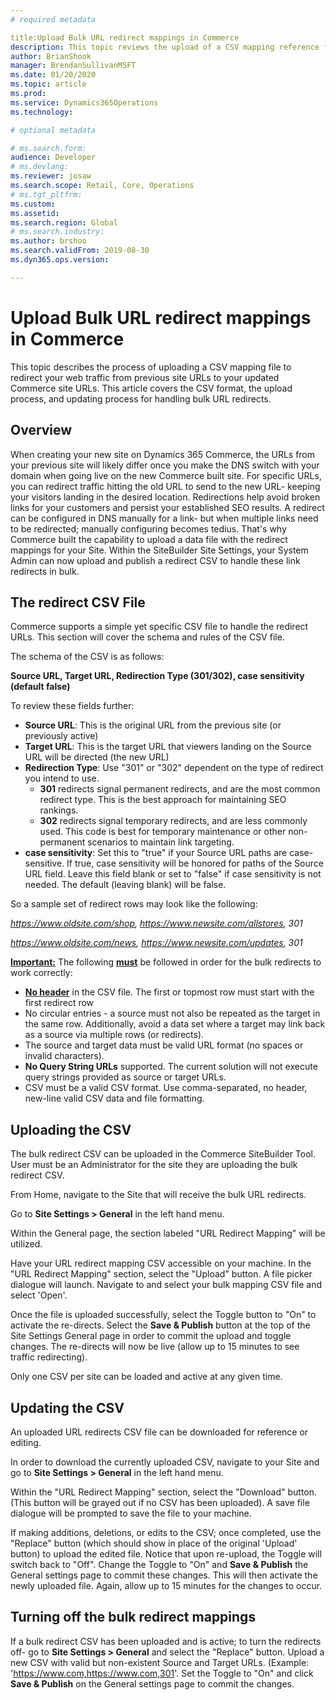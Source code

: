 ```yaml
---
# required metadata

title:Upload Bulk URL redirect mappings in Commerce 
description: This topic reviews the upload of a CSV mapping reference file to redirect URLs to new Commerce URLs.
author: BrianShook
manager: BrendanSullivanMSFT
ms.date: 01/20/2020
ms.topic: article
ms.prod: 
ms.service: Dynamics365Operations
ms.technology: 

# optional metadata

# ms.search.form: 
audience: Developer
# ms.devlang: 
ms.reviewer: josaw
ms.search.scope: Retail, Core, Operations
# ms.tgt_pltfrm: 
ms.custom: 
ms.assetid: 
ms.search.region: Global
# ms.search.industry: 
ms.author: brshoo
ms.search.validFrom: 2019-08-30
ms.dyn365.ops.version: 

---
```


# Upload Bulk URL redirect mappings in Commerce

This topic describes the process of uploading a CSV mapping file to redirect your web traffic from previous site URLs to your updated Commerce site URLs. This article covers the CSV format, the upload process, and updating process for handling bulk URL redirects.

## Overview
When creating your new site on Dynamics 365 Commerce, the URLs from your previous site will likely differ once you make the DNS switch with your domain when going live on the new Commerce built site. For specific URLs, you can redirect traffic hitting the old URL to send to the new URL- keeping your visitors landing in the desired location. Redirections help avoid broken links for your customers and persist your established SEO results. A redirect can be configured in DNS manually for a link- but when multiple links need to be redirected; manually configuring becomes tedius. That's why Commerce built the capability to upload a data file with the redirect mappings for your Site. Within the SiteBuilder Site Settings, your System Admin can now upload and publish a redirect CSV to handle these link redirects in bulk.

## The redirect CSV File
Commerce supports a simple yet specific CSV file to handle the redirect URLs. This section will cover the schema and rules of the CSV file. 

The schema of the CSV is as follows:

**Source URL, Target URL, Redirection Type (301/302), case sensitivity (default false)**

To review these fields further:

- **Source URL**: This is the original URL from the previous site (or previously active)
- **Target URL**: This is the target URL that viewers landing on the Source URL will be directed (the new URL)
- **Redirection Type**: Use "301" or "302" dependent on the type of redirect you intend to use. 
  - **301** redirects signal permanent redirects, and are the most common redirect type. This is the best approach for maintaining SEO rankings.
  - **302** redirects signal temporary redirects, and are less commonly used. This code is best for temporary maintenance or other non-permanent scenarios to maintain link targeting.
- **case sensitivity**: Set this to "true" if your Source URL paths are case-sensitive. If true, case sensitivity will be honored for paths of the Source URL field. Leave this field blank or set to "false" if case sensitivity is not needed. The default (leaving blank) will be false.

So a sample set of redirect rows may look like the following:

*https://www.oldsite.com/shop, https://www.newsite.com/allstores, 301*

*https://www.oldsite.com/news, https://www.newsite.com/updates, 301*

**<u>Important:</u>** The following **<u>must</u>** be followed in order for the bulk redirects to work correctly:

- **<u>No header</u>** in the CSV file. The first or topmost row must start with the first redirect row
- No circular entries - a source must not also be repeated as the target in the same row. Additionally, avoid a data set where a target may link back as a source via multiple rows (or redirects).
- The source and target data must be valid URL format (no spaces or invalid characters).
- **No Query String URLs** supported. The current solution will not execute query strings provided as source or target URLs.
- CSV must be a valid CSV format. Use comma-separated, no header, new-line valid CSV data and file formatting.

## Uploading the CSV

The bulk redirect CSV can be uploaded in the Commerce SiteBuilder Tool. User must be an Administrator for the site they are uploading the bulk redirect CSV. 

From Home, navigate to the Site that will receive the bulk URL redirects.

Go to **Site Settings > General** in the left hand menu.

Within the General page, the section labeled "URL Redirect Mapping" will be utilized.

Have your URL redirect mapping CSV accessible on your machine. In the "URL Redirect Mapping" section, select the "Upload" button. A file picker dialogue will launch. Navigate to and select your bulk mapping CSV file and select 'Open'.

Once the file is uploaded successfully, select the Toggle button to "On" to activate the re-directs. Select the **Save & Publish** button at the top of the Site Settings General page in order to commit the upload and toggle changes. The re-directs will now be live (allow up to 15 minutes to see traffic redirecting).

Only one CSV per site can be loaded and active at any given time.

## Updating the CSV

An uploaded URL redirects CSV file can be downloaded for reference or editing.

In order to download the currently uploaded CSV, navigate to your Site and go to **Site Settings > General** in the left hand menu.

Within the "URL Redirect Mapping" section, select the "Download" button. (This button will be grayed out if no CSV has been uploaded). A save file dialogue will be prompted to save the file to your machine.

If making additions, deletions, or edits to the CSV; once completed, use the "Replace" button (which should show in place of the original 'Upload' button) to upload the edited file. Notice that upon re-upload, the Toggle will switch back to "Off".  Change the Toggle to "On" and **Save & Publish** the General settings page to commit these changes. This will then activate the newly uploaded file. Again, allow up to 15 minutes for the changes to occur. 

## Turning off the bulk redirect mappings

If a bulk redirect CSV has been uploaded and is active; to turn the redirects off- go to **Site Settings > General** and select the "Replace" button. Upload a new CSV with valid but non-existent Source and Target URLs. (Example: 'https://www.com,https://www.com,301'. Set the Toggle to "On" and click **Save & Publish** on the General settings page to commit the changes.
